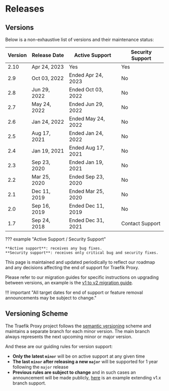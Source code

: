 # Releases

## Versions

Below is a non-exhaustive list of versions and their maintenance status:

| Version | Release Date | Active Support     | Security Support | 
|---------|--------------|--------------------|------------------|
| 2.10    | Apr 24, 2023 | Yes                | Yes              |
| 2.9     | Oct 03, 2022 | Ended Apr 24, 2023 | No               |
| 2.8     | Jun 29, 2022 | Ended Oct 03, 2022 | No               |
| 2.7     | May 24, 2022 | Ended Jun 29, 2022 | No               |
| 2.6     | Jan 24, 2022 | Ended May 24, 2022 | No               |
| 2.5     | Aug 17, 2021 | Ended Jan 24, 2022 | No               |
| 2.4     | Jan 19, 2021 | Ended Aug 17, 2021 | No               |
| 2.3     | Sep 23, 2020 | Ended Jan 19, 2021 | No               |
| 2.2     | Mar 25, 2020 | Ended Sep 23, 2020 | No               |
| 2.1     | Dec 11, 2019 | Ended Mar 25, 2020 | No               |
| 2.0     | Sep 16, 2019 | Ended Dec 11, 2019 | No               |
| 1.7     | Sep 24, 2018 | Ended Dec 31, 2021 | Contact Support  |

??? example "Active Support / Security Support"

    **Active support**: receives any bug fixes.
    **Security support**: receives only critical bug and security fixes.

This page is maintained and updated periodically to reflect our roadmap and any decisions affecting the end of support for Traefik Proxy.

Please refer to our migration guides for specific instructions on upgrading between versions, an example is the [v1 to v2 migration guide](../migration/v1-to-v2.md).

!!! important "All target dates for end of support or feature removal announcements may be subject to change."

## Versioning Scheme

The Traefik Proxy project follows the [semantic versioning](https://semver.org/) scheme and maintains a separate branch for each minor version. The main branch always represents the next upcoming minor or major version.

And these are our guiding rules for version support:

- **Only the latest `minor`** will be on active support at any given time
- **The last `minor` after releasing a new `major`** will be supported for 1 year following the `major` release
- **Previous rules are subject to change** and in such cases an announcement will be made publicly, [here](https://traefik.io/blog/traefik-2-1-in-the-wild/) is an example extending v1.x branch support.

